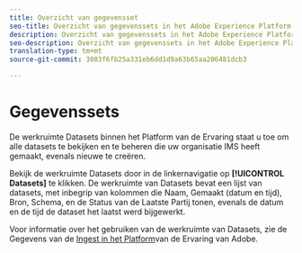 ```yaml
---
title: Overzicht van gegevensset
seo-title: Overzicht van gegevenssets in het Adobe Experience Platform
description: Overzicht van gegevenssets in het Adobe Experience Platform
seo-description: Overzicht van gegevenssets in het Adobe Experience Platform
translation-type: tm+mt
source-git-commit: 3083f6fb25a331eb6dd1d9a63b65aa206481dcb3

---
```



# Gegevenssets

De werkruimte Datasets binnen het Platform van de Ervaring staat u toe om alle datasets te bekijken en te beheren die uw organisatie IMS heeft gemaakt, evenals nieuwe te creëren.

Bekijk de werkruimte Datasets door in de linkernavigatie op **[!UICONTROL Datasets]** te klikken. De werkruimte van Datasets bevat een lijst van datasets, met inbegrip van kolommen die Naam, Gemaakt (datum en tijd), Bron, Schema, en de Status van de Laatste Partij tonen, evenals de datum en de tijd de dataset het laatst werd bijgewerkt.

Voor informatie over het gebruiken van de werkruimte van Datasets, zie de Gegevens van de [Ingest in het Platform](https://www.adobe.io/apis/experienceplatform/home/tutorials/alltutorials.html#!api-specification/markdown/narrative/tutorials/data_ingestion_tutorial/data_ingestion_tutorial.md)van de Ervaring van Adobe.
